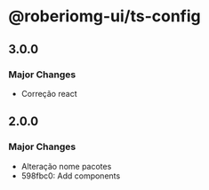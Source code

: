 # @roberiomg-ui/ts-config

## 3.0.0

### Major Changes

- Correção react

## 2.0.0

### Major Changes

- Alteração nome pacotes
- 598fbc0: Add components
